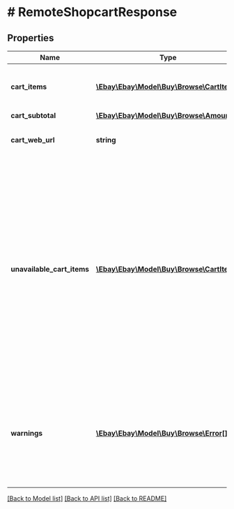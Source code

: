 # # RemoteShopcartResponse

## Properties

Name | Type | Description | Notes
------------ | ------------- | ------------- | -------------
**cart_items** | [**\Ebay\Ebay\Model\Buy\Browse\CartItem[]**](CartItem.md) | An array of the items in the member&#39;s eBay cart. | [optional]
**cart_subtotal** | [**\Ebay\Ebay\Model\Buy\Browse\Amount**](Amount.md) |  | [optional]
**cart_web_url** | **string** | The URL of the member&#39;s eBay cart. | [optional]
**unavailable_cart_items** | [**\Ebay\Ebay\Model\Buy\Browse\CartItem[]**](CartItem.md) | An array of items in the cart that are unavailable. This can be for a variety of reasons such as, when the listing has ended or the item is out of stock. Because a cart never expires, these items will remain in the cart until they are removed. | [optional]
**warnings** | [**\Ebay\Ebay\Model\Buy\Browse\Error[]**](Error.md) | An array of warning messages. These type of errors do not prevent the call from executing but should be checked. | [optional]

[[Back to Model list]](../../README.md#models) [[Back to API list]](../../README.md#endpoints) [[Back to README]](../../README.md)
